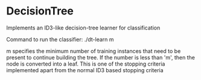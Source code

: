 # DecisionTree
Implements an ID3-like decision-tree learner for classification

Command to run the classifier: ./dt-learn <train-set-file> <test-set-file> m

m specifies the minimum number of training instances that need to be present to continue building the tree. If the number is less than 'm', then the node is converted into a leaf. This is one of the stopping criteria implemented apart from the normal ID3 based stopping criteria
